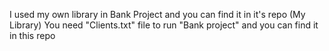 I used my own library in Bank Project and you can find it in it's repo (My Library)
You need "Clients.txt" file to run "Bank project" and you can find it in this repo
